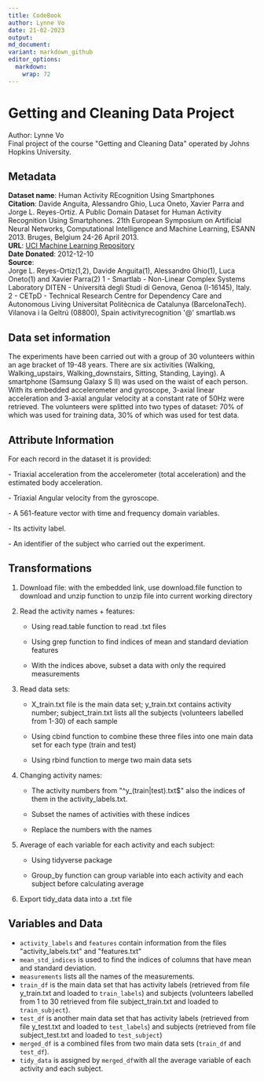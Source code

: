 ```yaml
---
title: CodeBook
author: Lynne Vo
date: 21-02-2023
output:
md_document:
variant: markdown_github
editor_options: 
  markdown: 
    wrap: 72
---
```


# Getting and Cleaning Data Project

Author: Lynne Vo\
Final project of the course "Getting and Cleaning Data" operated by
Johns Hopkins University.

## Metadata

**Dataset name**: Human Activity REcognition Using Smartphones\
**Citation**: Davide Anguita, Alessandro Ghio, Luca Oneto, Xavier Parra
and Jorge L. Reyes-Ortiz. A Public Domain Dataset for Human Activity
Recognition Using Smartphones. 21th European Symposium on Artificial
Neural Networks, Computational Intelligence and Machine Learning, ESANN
2013. Bruges, Belgium 24-26 April 2013.\
**URL**: [UCI Machine Learning
Repository](http://archive.ics.uci.edu/ml/datasets/Human+Activity+Recognition+Using+Smartphones#)\
**Date Donated**: 2012-12-10\
**Source**:\
Jorge L. Reyes-Ortiz(1,2), Davide Anguita(1), Alessandro Ghio(1), Luca
Oneto(1) and Xavier Parra(2) 1 - Smartlab - Non-Linear Complex Systems
Laboratory DITEN - Università degli Studi di Genova, Genoa (I-16145),
Italy. 2 - CETpD - Technical Research Centre for Dependency Care and
Autonomous Living Universitat Politècnica de Catalunya (BarcelonaTech).
Vilanova i la Geltrú (08800), Spain activityrecognition '\@' smartlab.ws

## Data set information

The experiments have been carried out with a group of 30 volunteers
within an age bracket of 19-48 years. There are six activities (Walking,
Walking_upstairs, Walking_downstairs, Sitting, Standing, Laying). A
smartphone (Samsung Galaxy S II) was used on the waist of each person.
With its embedded accelerometer and gyroscope, 3-axial linear
acceleration and 3-axial angular velocity at a constant rate of 50Hz
were retrieved. The volunteers were splitted into two types of dataset:
70% of which was used for training data, 30% of which was used for test
data.

## Attribute Information

For each record in the dataset it is provided:

\- Triaxial acceleration from the accelerometer (total acceleration) and
the estimated body acceleration.

\- Triaxial Angular velocity from the gyroscope.

\- A 561-feature vector with time and frequency domain variables.

\- Its activity label.

\- An identifier of the subject who carried out the experiment.

## Transformations

1.  Download file: with the embedded link, use download.file function to
    download and unzip function to unzip file into current working
    directory

2.  Read the activity names + features:

    -   Using read.table function to read .txt files

    -   Using grep function to find indices of mean and standard
        deviation features

    -   With the indices above, subset a data with only the required
        measurements

3.  Read data sets:

    -   X_train.txt file is the main data set; y_train.txt contains
        activity number; subject_train.txt lists all the subjects
        (volunteers labelled from 1-30) of each sample

    -   Using cbind function to combine these three files into one main
        data set for each type (train and test)

    -   Using rbind function to merge two main data sets

4.  Changing activity names:

    -   The activity numbers from "\^y\_(train\|test).txt\$" also the
        indices of them in the activity_labels.txt.

    -   Subset the names of activities with these indices

    -   Replace the numbers with the names

5.  Average of each variable for each activity and each subject:

    -   Using tidyverse package

    -   Group_by function can group variable into each activity and each
        subject before calculating average

6.  Export tidy_data data into a .txt file

## Variables and Data

-   `activity_labels` and `features` contain information from the files
    "activity_labels.txt" and "features.txt"
-   `mean_std_indices` is used to find the indices of columns that have
    mean and standard deviation.
-   `measurements` lists all the names of the measurements.
-   `train_df` is the main data set that has activity labels (retrieved
    from file y_train.txt and loaded to `train_labels`) and subjects
    (volunteers labelled from 1 to 30 retrieved from file
    subject_train.txt and loaded to `train_subject`).
-   `test_df` is another main data set that has activity labels
    (retrieved from file y_test.txt and loaded to `test_labels`) and
    subjects (retrieved from file subject_test.txt and loaded to
    `test_subject`)
-   `merged_df` is a combined files from two main data sets (`train_df`
    and `test_df`).
-   `tidy_data` is assigned by `merged_df`with all the average variable
    of each activity and each subject.
